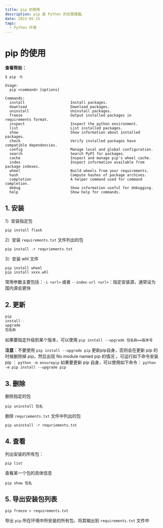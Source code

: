 ```yaml
---
title: pip 的使用
description: pip 是 Python 的包管理器。
date: 2023-05-15
tags:
  - Python 环境
---
```


# pip 的使用

**查看帮助：**

```
$ pip -h

Usage:
  pip <command> [options]

Commands:
  install                     Install packages.
  download                    Download packages.
  uninstall                   Uninstall packages.
  freeze                      Output installed packages in requirements format.
  inspect                     Inspect the python environment.
  list                        List installed packages.
  show                        Show information about installed packages.
  check                       Verify installed packages have compatible dependencies.
  config                      Manage local and global configuration.
  search                      Search PyPI for packages.
  cache                       Inspect and manage pip's wheel cache.
  index                       Inspect information available from package indexes.
  wheel                       Build wheels from your requirements.
  hash                        Compute hashes of package archives.
  completion                  A helper command used for command completion.
  debug                       Show information useful for debugging.
  help                        Show help for commands.
```

## 1. 安装

1）安装指定包

```
pip install flask
```

2）安装 `requirements.txt` 文件列出的包

```
pip install -r requriements.txt
```

3）安装 whl 文件

```
pip install wheel
pip install xxxx.whl
```

常用参数主要包括：`-i <url>` 或者 `--index-url <url>`：指定安装源，通常设为国内源会更快

## 2. 更新

```javascript
pip
install--
upgrade
包名称
```

如果要指定升级到某个版本，可以使用 `pip install --upgrade 包名称==版本号`

**注意**：不要使用 `pip install --upgrade pip` 更新pip自身，否则会在更新 pip 的时候删除掉 pip，然后出现 No module named
pip 的情况 ，可运行如下命令安装 pip ： `python -m ensurepip` 如果要更新 pip 自身，可以使用如下命令： `python -m pip install
--upgrade pip`

## 3. 删除

删除指定的包

```
pip uninstall 包名
```

删除 `requriements.txt` 文件中列出的包

```
pip uninstall -r requriements.txt
```

## 4. 查看

列出安装的所有包：

```
pip list
```

查看某一个包的具体信息

```
pip show 包名
```

## 5. 导出安装包列表

```
pip freeze > requirements.txt
```

导出 `pip` 所在环境中所安装的所有包，将其输出到 `requirements.txt` 文件中
